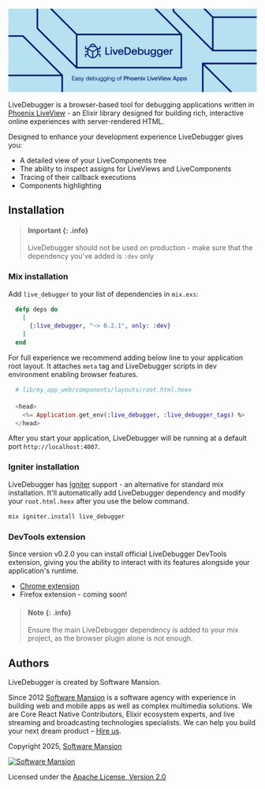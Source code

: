 ![LiveDebugger_Chrome_WebStore](images/banner.jpg)

LiveDebugger is a browser-based tool for debugging applications written in [Phoenix LiveView](https://github.com/phoenixframework/phoenix_live_view) - an Elixir library designed for building rich, interactive online experiences with server-rendered HTML.

Designed to enhance your development experience LiveDebugger gives you:

- A detailed view of your LiveComponents tree
- The ability to inspect assigns for LiveViews and LiveComponents
- Tracing of their callback executions
- Components highlighting

## Installation

> #### Important {: .info}
>
> LiveDebugger should not be used on production - make sure that the dependency you've added is `:dev` only

<!-- tabs-open -->

### Mix installation

Add `live_debugger` to your list of dependencies in `mix.exs`:

```elixir
  defp deps do
    [
      {:live_debugger, "~> 0.2.1", only: :dev}
    ]
  end
```

For full experience we recommend adding below line to your application root layout. It attaches `meta` tag and LiveDebugger scripts in dev environment enabling browser features.

```elixir
  # lib/my_app_web/components/layouts/root.html.heex

  <head>
    <%= Application.get_env(:live_debugger, :live_debugger_tags) %>
  </head>
```

After you start your application, LiveDebugger will be running at a default port `http://localhost:4007`.

### Igniter installation

LiveDebugger has [Igniter](https://github.com/ash-project/igniter) support - an alternative for standard mix installation. It'll automatically add LiveDebugger dependency and modify your `root.html.heex` after you use the below command.

```bash
mix igniter.install live_debugger
```

<!-- tabs-close -->

### DevTools extension

Since version v0.2.0 you can install official LiveDebugger DevTools extension, giving you the ability to interact with its features alongside your application's runtime.

- [Chrome extension](https://chromewebstore.google.com/detail/gmdfnfcigbfkmghbjeelmbkbiglbmbpe?utm_source=item-share-cb)
- Firefox extension - coming soon!

> #### Note {: .info}
>
> Ensure the main LiveDebugger dependency is added to your mix project, as the browser plugin alone is not enough.

## Authors

LiveDebugger is created by Software Mansion.

Since 2012 [Software Mansion](https://swmansion.com/?utm_source=git&utm_medium=readme&utm_campaign=livedebugger) is a software agency with experience in building web and mobile apps as well as complex multimedia solutions. We are Core React Native Contributors, Elixir ecosystem experts, and live streaming and broadcasting technologies specialists. We can help you build your next dream product – [Hire us](https://swmansion.com/contact/projects).

Copyright 2025, [Software Mansion](https://swmansion.com/?utm_source=git&utm_medium=readme&utm_campaign=livedebugger)

[![Software Mansion](https://logo.swmansion.com/logo?color=white&variant=desktop&width=200&tag=livedebugger-github)](https://swmansion.com/?utm_source=git&utm_medium=readme&utm_campaign=livedebugger)

Licensed under the [Apache License, Version 2.0](LICENSE)

